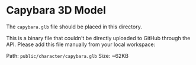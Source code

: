 # Capybara 3D Model

The `capybara.glb` file should be placed in this directory.

This is a binary file that couldn't be directly uploaded to GitHub through the API. Please add this file manually from your local workspace:

Path: `public/character/capybara.glb`
Size: ~62KB